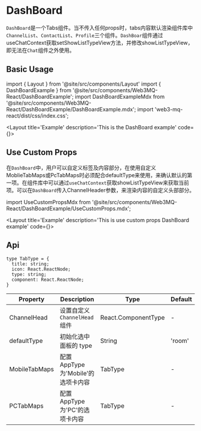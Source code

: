 # DashBoard

`DashBoard`是一个Tabs组件。当不传入任何props时，tabs内容默认渲染组件库中`ChannelList`、`ContactList`、`Profile`三个组件。`DashBoar`组件通过useChatContext获取setShowListTypeView方法，并修改showListTypeView，即无法在`Chat`组件之外使用。

## Basic Usage

import { Layout } from '@site/src/components/Layout'
import { DashBoardExample } from '@site/src/components/Web3MQ-React/DashBoardExample';
import DashBoardExampleMdx from '@site/src/components/Web3MQ-React/DashBoardExample/DashBoardExample.mdx';
import 'web3-mq-react/dist/css/index.css';

<Layout
title='Example'
description='This is the DashBoard example'
code={<DashBoardExampleMdx />}>
<DashBoardExample />
</Layout>

## Use Custom Props
在`DashBoard`中，用户可以自定义标签及内容部分，在使用自定义MoblieTabMaps或PcTabMaps时必须配合defaultType来使用，来确认默认的第一项。在组件库中可以通过`useChatContext`获取showListTypeView来获取当前项。可以在`DashBoard`传入ChannelHeader参数，来渲染内容的自定义头部部分。

import UseCustomPropsMdx from '@site/src/components/Web3MQ-React/DashBoardExample/UseCustomProps.mdx';

<Layout
title='Example'
description='This is use custom props DashBoard example'
code={<UseCustomPropsMdx />}>
<DashBoardExample type='custom' />
</Layout>

## Api

```tsx
type TabType = {
  title: string;
  icon: React.ReactNode;
  type: string;
  component: React.ReactNode;
}
```

| Property       | Description                            | Type               | Default |
| -------------- | -------------------------------------- | ------------------ | ------- |
| ChannelHead    | 设置自定义`ChannelHead`组件              | React.ComponentType |   -     |
| defaultType    | 初始化选中面板的 type                     | String             | 'room'  |
| MobileTabMaps  | 配置AppType为'Mobile'的选项卡内容         | TabType            |   -     |
| PCTabMaps      | 配置AppType为'PC'的选项卡内容             | TabType            |   -     |